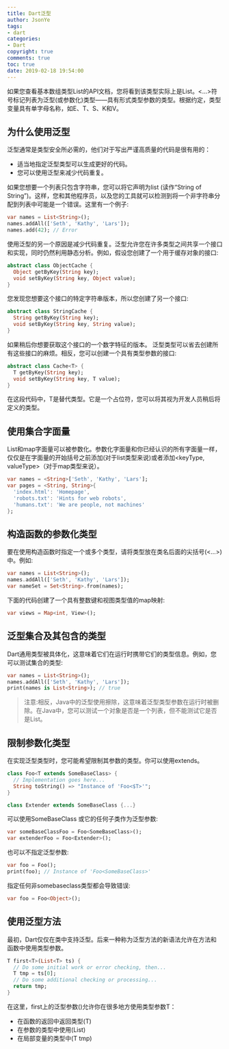 ```yaml
---
title: Dart泛型
author: JsonYe
tags:
- dart
categories:
- Dart
copyright: true
comments: true
toc: true
date: 2019-02-18 19:54:00   
---
```


如果您查看基本数组类型List的API文档，您将看到该类型实际上是List<E>。<...>符号标记列表为泛型(或参数化)类型——具有形式类型参数的类型。根据约定，类型变量具有单字母名称，如E、T、S、K和V。
## 为什么使用泛型
泛型通常是类型安全所必需的，他们对于写出严谨高质量的代码是很有用的：

- 适当地指定泛型类型可以生成更好的代码。
- 您可以使用泛型来减少代码重复。

如果您想要一个列表只包含字符串，您可以将它声明为list (读作“String of String”)。这样，您和其他程序员，以及您的工具就可以检测到将一个非字符串分配到列表中可能是一个错误。这里有一个例子:

```Dart
var names = List<String>();
names.addAll(['Seth', 'Kathy', 'Lars']);
names.add(42); // Error
```
使用泛型的另一个原因是减少代码重复。泛型允许您在许多类型之间共享一个接口和实现，同时仍然利用静态分析。例如，假设您创建了一个用于缓存对象的接口:
```dart
abstract class ObjectCache {
  Object getByKey(String key);
  void setByKey(String key, Object value);
}
```
您发现您想要这个接口的特定字符串版本，所以您创建了另一个接口:
```dart
abstract class StringCache {
  String getByKey(String key);
  void setByKey(String key, String value);
}
```
如果稍后你想要获取这个接口的一个数字特征的版本。
泛型类型可以省去创建所有这些接口的麻烦。相反，您可以创建一个具有类型参数的接口:
```dart
abstract class Cache<T> {
  T getByKey(String key);
  void setByKey(String key, T value);
}
```
在这段代码中，T是替代类型。它是一个占位符，您可以将其视为开发人员稍后将定义的类型。

## 使用集合字面量
List和map字面量可以被参数化。参数化字面量和你已经认识的所有字面量一样，仅仅是在字面量的开始括号之前添加<type>(对于list类型来说)或者添加<keyType, valueType>（对于map类型来说）。
```dart
var names = <String>['Seth', 'Kathy', 'Lars'];
var pages = <String, String>{
  'index.html': 'Homepage',
  'robots.txt': 'Hints for web robots',
  'humans.txt': 'We are people, not machines'
};
```
## 构造函数的参数化类型
要在使用构造函数时指定一个或多个类型，请将类型放在类名后面的尖括号(<…>)中。例如:
```dart
var names = List<String>();
names.addAll(['Seth', 'Kathy', 'Lars']);
var nameSet = Set<String>.from(names);
```
下面的代码创建了一个具有整数键和视图类型值的map映射:
```dart
var views = Map<int, View>();
```
## 泛型集合及其包含的类型
Dart通用类型被具体化，这意味着它们在运行时携带它们的类型信息。例如，您可以测试集合的类型:
```dart
var names = List<String>();
names.addAll(['Seth', 'Kathy', 'Lars']);
print(names is List<String>); // true
```
> 注意:相反，Java中的泛型使用擦除，这意味着泛型类型参数在运行时被删除。在Java中，您可以测试一个对象是否是一个列表，但不能测试它是否是List。

## 限制参数化类型
在实现泛型类型时，您可能希望限制其参数的类型。你可以使用extends。
```dart
class Foo<T extends SomeBaseClass> {
  // Implementation goes here...
  String toString() => "Instance of 'Foo<$T>'";
}

class Extender extends SomeBaseClass {...}
```
可以使用SomeBaseClass 或它的任何子类作为泛型参数:
```dart
var someBaseClassFoo = Foo<SomeBaseClass>();
var extenderFoo = Foo<Extender>();
```
也可以不指定泛型参数:
```dart
var foo = Foo();
print(foo); // Instance of 'Foo<SomeBaseClass>'
```
指定任何非somebaseclass类型都会导致错误:
```dart
var foo = Foo<Object>();
```
## 使用泛型方法
最初，Dart仅仅在类中支持泛型。后来一种称为泛型方法的新语法允许在方法和函数中使用类型参数。
```dart
T first<T>(List<T> ts) {
  // Do some initial work or error checking, then...
  T tmp = ts[0];
  // Do some additional checking or processing...
  return tmp;
}
```
在这里，first上的泛型参数(<T>)允许你在很多地方使用类型参数T：

- 在函数的返回中返回类型(T)
- 在参数的类型中使用(List<T>)
- 在局部变量的类型中(T tmp)